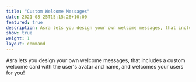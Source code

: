 ```yaml
---
title: "Custom Welcome Messages"
date: 2021-08-25T15:15:26+10:00
featured: true
description: Asra lets you design your own welcome messages, that includes a custom welcome card with the user's avatar and name, and welcomes your users for you!
show: true
weight: 1
layout: command
---
```


Asra lets you design your own welcome messages, that includes a custom welcome card with the user's avatar and name, and welcomes your users for you!